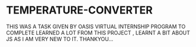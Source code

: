 # TEMPERATURE-CONVERTER
THIS WAS A TASK GIVEN BY OASIS VIRTUAL INTERNSHIP PROGRAM TO COMPLETE
LEARNED A LOT FROM THIS PROJECT , LEARNT A BIT ABOUT JS AS I AM VERY NEW TO IT.
THANKYOU...
